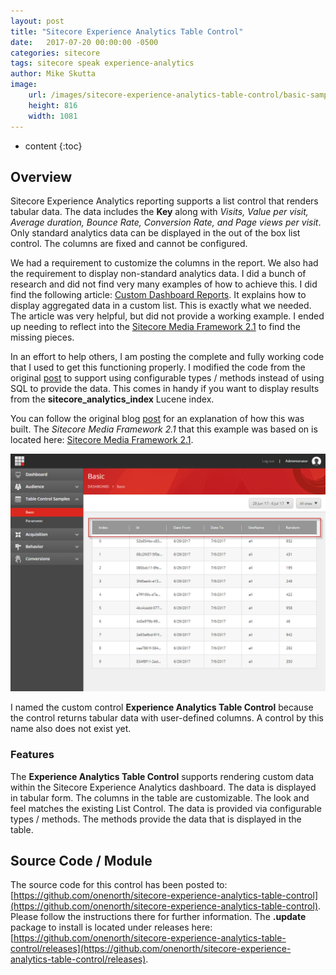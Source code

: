 ```yaml
---
layout: post
title: "Sitecore Experience Analytics Table Control"
date:   2017-07-20 00:00:00 -0500
categories: sitecore
tags: sitecore speak experience-analytics
author: Mike Skutta
image:
    url: /images/sitecore-experience-analytics-table-control/basic-sample.png
    height: 816
    width: 1081
---
```


* content
{:toc}

## Overview

Sitecore Experience Analytics reporting supports a list control that renders tabular data.  The data includes the **Key** along with *Visits, Value per visit, Average duration, Bounce Rate, Conversion Rate, and Page views per visit*.  Only standard analytics data can be displayed in the out of the box list control.  The columns are fixed and cannot be configured.




We had a requirement to customize the columns in the report.  We also had the requirement to display non-standard analytics data.  I did a bunch of research and did not find very many examples of how to achieve this.  I did find the following article: [Custom Dashboard Reports](https://community.sitecore.net/technical_blogs/b/integration_solution_team_blog/posts/custom-dashboard-reports).  It explains how to display aggregated data in a custom list. This is exactly what we needed.  The article was very helpful, but did not provide a working example.  I ended up needing to reflect into the [Sitecore Media Framework 2.1](https://dev.sitecore.net/Downloads/Sitecore_Media_Framework/21/Sitecore_Media_Framework_21.aspx) to find the missing pieces.

In an effort to help others, I am posting the complete and fully working code that I used to get this functioning properly.  I modified the code from the original [post](https://community.sitecore.net/technical_blogs/b/integration_solution_team_blog/posts/custom-dashboard-reports) to support using configurable types / methods instead of using SQL to provide the data.  This comes in handy if you want to display results from the **sitecore_analytics_index** Lucene index.

You can follow the original blog [post](https://community.sitecore.net/technical_blogs/b/integration_solution_team_blog/posts/custom-dashboard-reports) for an explanation of how this was built.  The *Sitecore Media Framework 2.1* that this example was based on is located here: [Sitecore Media Framework 2.1](https://dev.sitecore.net/Downloads/Sitecore_Media_Framework/21/Sitecore_Media_Framework_21.aspx).

![Basic Sample](/images/sitecore-experience-analytics-table-control/basic-sample.png)

I named the custom control **Experience Analytics Table Control** because the control returns tabular data with user-defined columns. A control by this name also does not exist yet.

### Features

The **Experience Analytics Table Control** supports rendering custom data within the Sitecore Experience Analytics dashboard.  The data is displayed in tabular form.  The columns in the table are customizable.  The look and feel matches the existing List Control.  The data is provided via configurable types / methods.  The methods provide the data that is displayed in the table.

## Source Code / Module

The source code for this control has been posted to: [https://github.com/onenorth/sitecore-experience-analytics-table-control](https://github.com/onenorth/sitecore-experience-analytics-table-control).  Please follow the instructions there for further information.  <!--This control has also been released as a Sitecore Module: [https://marketplace.sitecore.net/Modules/E/Experience_Analytics_Table_Control.aspx?sc_lang=en](https://marketplace.sitecore.net/Modules/E/Experience_Analytics_Table_Control.aspx?sc_lang=en).-->  The **.update** package to install is located under releases here: [https://github.com/onenorth/sitecore-experience-analytics-table-control/releases](https://github.com/onenorth/sitecore-experience-analytics-table-control/releases).

